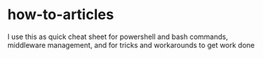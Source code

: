 # how-to-articles
I use this as quick cheat sheet for powershell and bash commands, middleware management, and for tricks and workarounds to get work done
